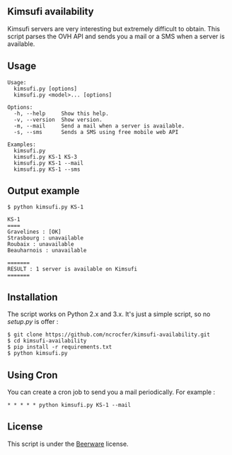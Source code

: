 ## Kimsufi availability

Kimsufi servers are very interesting but extremely difficult to obtain. This script parses the OVH API and sends you a mail or a SMS when a server is available.

## Usage

    Usage:
      kimsufi.py [options]
      kimsufi.py <model>... [options]

    Options:
      -h, --help     Show this help.
      -v, --version  Show version.
      -m, --mail     Send a mail when a server is available.
      -s, --sms      Sends a SMS using free mobile web API

    Examples:
      kimsufi.py
      kimsufi.py KS-1 KS-3
      kimsufi.py KS-1 --mail
      kimsufi.py KS-1 --sms

## Output example

    $ python kimsufi.py KS-1

    KS-1
    ====
    Gravelines : [OK]
    Strasbourg : unavailable
    Roubaix : unavailable
    Beauharnois : unavailable

    =======
    RESULT : 1 server is available on Kimsufi
    =======

## Installation

The script works on Python 2.x and 3.x. It's just a simple script, so no _setup.py_ is offer :

    $ git clone https://github.com/ncrocfer/kimsufi-availability.git
    $ cd kimsufi-availability
    $ pip install -r requirements.txt
    $ python kimsufi.py

## Using Cron

You can create a cron job to send you a mail periodically. For example :

    * * * * * python kimsufi.py KS-1 --mail

## License

This script is under the [Beerware](http://en.wikipedia.org/wiki/Beerware) license.
